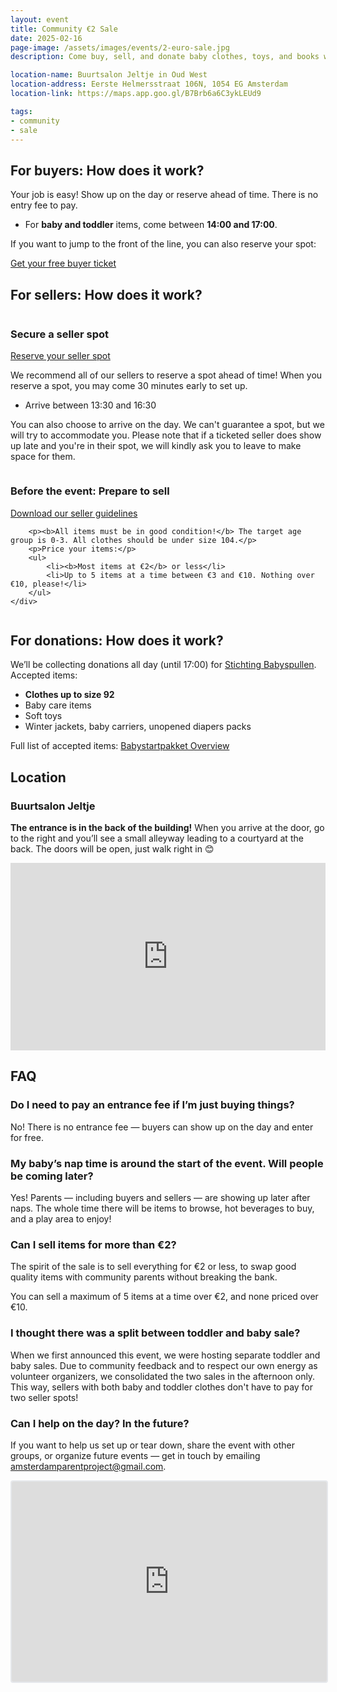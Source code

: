 ```yaml
---
layout: event
title: Community €2 Sale
date: 2025-02-16
page-image: /assets/images/events/2-euro-sale.jpg
description: Come buy, sell, and donate baby clothes, toys, and books with other neighborhood parents. No WhatsApp or Vinted hassle required! All items are less than €10, with most items priced €2 and under.

location-name: Buurtsalon Jeltje in Oud West
location-address: Eerste Helmersstraat 106N, 1054 EG Amsterdam
location-link: https://maps.app.goo.gl/B7Brb6a6C3ykLEUd9

tags:
- community
- sale
---
```


## For buyers: How does it work?

Your job is easy! Show up on the day or reserve ahead of time. There is no entry fee to pay.

- For **baby and toddler** items, come between **14:00 and 17:00**.

If you want to jump to the front of the line, you can also reserve your spot: 

<a href="https://www.eventbrite.com/e/2-sale-winter-edition-tickets-1147869631969?aff=oddtdtcreator"
            class="button">Get your free buyer ticket</a>

## For sellers: How does it work?
<div class="event-content-container">
    <div class="column">
        <h3>Secure a seller spot</h3>
        <a href="https://www.eventbrite.com/e/2-sale-winter-edition-tickets-1147869631969?aff=oddtdtcreator"
            class="button">Reserve your seller spot</a>
        <p>We recommend all of our sellers to reserve a spot ahead of time! When you reserve a spot, you may come 30 minutes early to set up.</p>
        <ul>
            <li>Arrive between 13:30 and 16:30</li>
        </ul>
        <p>You can also choose to arrive on the day. We can't guarantee a spot, but we will try to accommodate you. Please note that if a ticketed seller does show up late and you're in their spot, we will kindly ask you to leave to make space for them.</p>
    </div>
    <div class="column">
        <h3>Before the event: Prepare to sell</h3>
        <a href="{{site.url}}{{site.baseurl}}/guides/2-Euro-Sale-Seller-Guidelines.png"
            class="button">Download our seller guidelines</a>

        <p><b>All items must be in good condition!</b> The target age group is 0-3. All clothes should be under size 104.</p>
        <p>Price your items:</p>
        <ul>
            <li><b>Most items at €2</b> or less</li>
            <li>Up to 5 items at a time between €3 and €10. Nothing over €10, please!</li>
        </ul>
    </div>
</div>

## For donations: How does it work?

We’ll be collecting donations all day (until 17:00) for [Stichting Babyspullen](https://stichtingbabyspullen.nl/). 
Accepted items:

- **Clothes up to size 92**
- Baby care items
- Soft toys
- Winter jackets, baby carriers, unopened diapers packs

Full list of accepted items: [Babystartpakket Overview](https://stichtingbabyspullen.nl/wp-content/uploads/2023/10/Babystartpakket-Overview-1-en-2.pdf)

## Location

### Buurtsalon Jeltje

**The entrance is in the back of the building!** When you arrive at the door, go to the right and you’ll see a small alleyway leading to a courtyard at the back. The doors will be open, just walk right in 😊

<div>
    <iframe src="https://www.google.com/maps/embed?pb=!1m18!1m12!1m3!1d4872.90893020463!2d4.866684212623281!3d52.362178947784976!2m3!1f0!2f0!3f0!3m2!1i1024!2i768!4f13.1!3m3!1m2!1s0x47c609e2218f071f%3A0x1917e78f631cd199!2sBuurtsalon%20Jeltje!5e0!3m2!1sen!2snl!4v1730466388489!5m2!1sen!2snl" style="border:0;width:100%;height:300px;" allowfullscreen="" loading="lazy" referrerpolicy="no-referrer-when-downgrade"></iframe>
</div>


## FAQ

### Do I need to pay an entrance fee if I’m just buying things?

No! There is no entrance fee — buyers can show up on the day and enter for free.

### My baby’s nap time is around the start of the event. Will people be coming later?

Yes! Parents — including buyers and sellers — are showing up later after naps. The whole time there will be items to browse, hot beverages to buy, and a play area to enjoy!

### Can I sell items for more than €2?

The spirit of the sale is to sell everything for €2 or less, to swap good quality items with community parents without breaking the bank.

You can sell a maximum of 5 items at a time over €2, and none priced over €10.  

### I thought there was a split between toddler and baby sale?

When we first announced this event, we were hosting separate toddler and baby sales. Due to community feedback and to respect our own energy as volunteer organizers, we consolidated the two sales in the afternoon only. This way, sellers with both baby and toddler clothes don't have to pay for two seller spots!


### Can I help on the day? In the future?

If you want to help us set up or tear down, share the event with other groups, or organize future events — get in touch by emailing [amsterdamparentproject@gmail.com](mailto:amsterdamparentproject@gmail.com).

<iframe src="https://embeds.beehiiv.com/138f89ab-1c7e-4db4-a465-8a82ad0349dc" data-test-id="beehiiv-embed" width="100%" height="320" frameborder="0" scrolling="no" style="border-radius: 4px; border: 2px solid #e5e7eb; margin: 0; background-color: transparent;"></iframe>